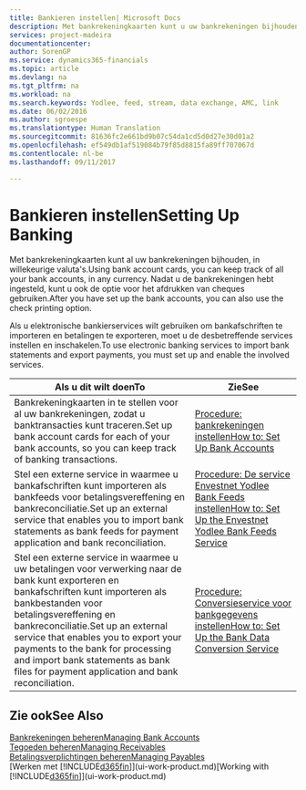 ```yaml
---
title: Bankieren instellen| Microsoft Docs
description: Met bankrekeningkaarten kunt u uw bankrekeningen bijhouden en bankfeeds instellen, zoals Yodlee, om gegevens uit te wisselen.
services: project-madeira
documentationcenter: 
author: SorenGP
ms.service: dynamics365-financials
ms.topic: article
ms.devlang: na
ms.tgt_pltfrm: na
ms.workload: na
ms.search.keywords: Yodlee, feed, stream, data exchange, AMC, link
ms.date: 06/02/2016
ms.author: sgroespe
ms.translationtype: Human Translation
ms.sourcegitcommit: 81636fc2e661bd9b07c54da1cd5d0d27e30d01a2
ms.openlocfilehash: ef549db1af519084b79f85d8815fa89ff707067d
ms.contentlocale: nl-be
ms.lasthandoff: 09/11/2017

---
```

# <a name="setting-up-banking"></a><span data-ttu-id="a49cd-103">Bankieren instellen</span><span class="sxs-lookup"><span data-stu-id="a49cd-103">Setting Up Banking</span></span>
<span data-ttu-id="a49cd-104">Met bankrekeningkaarten kunt al uw bankrekeningen bijhouden, in willekeurige valuta's.</span><span class="sxs-lookup"><span data-stu-id="a49cd-104">Using bank account cards, you can keep track of all your bank accounts, in any currency.</span></span> <span data-ttu-id="a49cd-105">Nadat u de bankrekeningen hebt ingesteld, kunt u ook de optie voor het afdrukken van cheques gebruiken.</span><span class="sxs-lookup"><span data-stu-id="a49cd-105">After you have set up the bank accounts, you can also use the check printing option.</span></span>

<span data-ttu-id="a49cd-106">Als u elektronische bankierservices wilt gebruiken om bankafschriften te importeren en betalingen te exporteren, moet u de desbetreffende services instellen en inschakelen.</span><span class="sxs-lookup"><span data-stu-id="a49cd-106">To use electronic banking services to import bank statements and  export payments, you must set up and enable the involved services.</span></span>

| <span data-ttu-id="a49cd-107">Als u dit wilt doen</span><span class="sxs-lookup"><span data-stu-id="a49cd-107">To</span></span> | <span data-ttu-id="a49cd-108">Zie</span><span class="sxs-lookup"><span data-stu-id="a49cd-108">See</span></span> |
| --- | --- |
| <span data-ttu-id="a49cd-109">Bankrekeningkaarten in te stellen voor al uw bankrekeningen, zodat u banktransacties kunt traceren.</span><span class="sxs-lookup"><span data-stu-id="a49cd-109">Set up bank account cards for each of your bank accounts, so you can keep track of banking transactions.</span></span> |[<span data-ttu-id="a49cd-110">Procedure: bankrekeningen instellen</span><span class="sxs-lookup"><span data-stu-id="a49cd-110">How to: Set Up Bank Accounts</span></span>](bank-how-setup-bank-accounts.md) |
| <span data-ttu-id="a49cd-111">Stel een externe service in waarmee u bankafschriften kunt importeren als bankfeeds voor betalingsvereffening en bankreconciliatie.</span><span class="sxs-lookup"><span data-stu-id="a49cd-111">Set up an external service that enables you to import bank statements as bank feeds for payment application and bank reconciliation.</span></span> |[<span data-ttu-id="a49cd-112">Procedure: De service Envestnet Yodlee Bank Feeds instellen</span><span class="sxs-lookup"><span data-stu-id="a49cd-112">How to: Set Up the Envestnet Yodlee Bank Feeds Service</span></span>](bank-how-setup-bank-statement-service.md) |
| <span data-ttu-id="a49cd-113">Stel een externe service in waarmee u uw betalingen voor verwerking naar de bank kunt exporteren en bankafschriften kunt importeren als bankbestanden voor betalingsvereffening en bankreconciliatie.</span><span class="sxs-lookup"><span data-stu-id="a49cd-113">Set up an external service that enables you to export your payments to the bank for processing  and import bank statements as bank files for payment application and bank reconciliation.</span></span> |[<span data-ttu-id="a49cd-114">Procedure: Conversieservice voor bankgegevens instellen</span><span class="sxs-lookup"><span data-stu-id="a49cd-114">How to: Set Up the Bank Data Conversion Service</span></span>](bank-how-setup-bank-data-conversion-service.md) |

## <a name="see-also"></a><span data-ttu-id="a49cd-115">Zie ook</span><span class="sxs-lookup"><span data-stu-id="a49cd-115">See Also</span></span>
[<span data-ttu-id="a49cd-116">Bankrekeningen beheren</span><span class="sxs-lookup"><span data-stu-id="a49cd-116">Managing Bank Accounts</span></span>](bank-manage-bank-accounts.md)  
[<span data-ttu-id="a49cd-117">Tegoeden beheren</span><span class="sxs-lookup"><span data-stu-id="a49cd-117">Managing Receivables</span></span>](receivables-manage-receivables.md)  
[<span data-ttu-id="a49cd-118">Betalingsverplichtingen beheren</span><span class="sxs-lookup"><span data-stu-id="a49cd-118">Managing Payables</span></span>](payables-manage-payables.md)  
<span data-ttu-id="a49cd-119">[Werken met [!INCLUDE[d365fin](includes/d365fin_md.md)]](ui-work-product.md)</span><span class="sxs-lookup"><span data-stu-id="a49cd-119">[Working with [!INCLUDE[d365fin](includes/d365fin_md.md)]](ui-work-product.md)</span></span>

